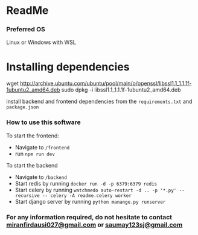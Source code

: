 # ReadMe

### Preferred OS
Linux or Windows with WSL

# Installing dependencies
wget http://archive.ubuntu.com/ubuntu/pool/main/o/openssl/libssl1.1_1.1.1f-1ubuntu2_amd64.deb
sudo dpkg -i libssl1.1_1.1.1f-1ubuntu2_amd64.deb

install backend and frontend dependencies from the `requirements.txt` and `package.json`


### How to use this software
To start the frontend:
- Navigate to `/frontend`
- run `npm run dev`

To start the backend
- Navigate to `/backend`
- Start redis by running `docker run -d -p 6379:6379 redis`
- Start celery by running `watchmedo auto-restart -d .. -p '*.py' --recursive -- celery -A readme.celery worker`
- Start django server by running `python manange.py runserver`


### For any information required, do not hesitate to contact miranfirdausi027@gmail.com or saumay123sj@gmail.com
